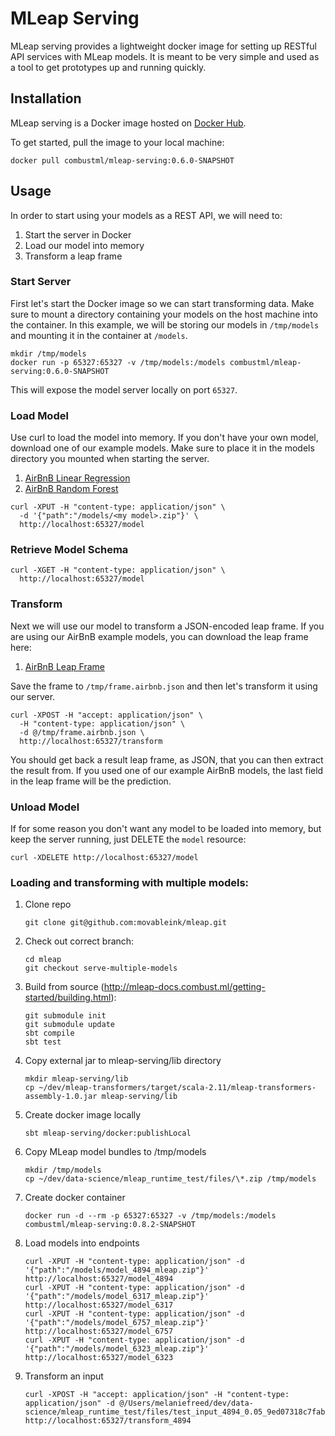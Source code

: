 # MLeap Serving

MLeap serving provides a lightweight docker image for setting up RESTful
API services with MLeap models. It is meant to be very simple and used
as a tool to get prototypes up and running quickly.

## Installation

MLeap serving is a Docker image hosted on [Docker Hub](https://hub.docker.com/r/combustml/mleap-serving/).

To get started, pull the image to your local machine:

```
docker pull combustml/mleap-serving:0.6.0-SNAPSHOT
```

## Usage

In order to start using your models as a REST API, we will need to:

1. Start the server in Docker
2. Load our model into memory
3. Transform a leap frame

### Start Server

First let's start the Docker image so we can start transforming data.
Make sure to mount a directory containing your models on the host
machine into the container. In this example, we will be storing our
models in `/tmp/models` and mounting it in the container at `/models`.

```
mkdir /tmp/models
docker run -p 65327:65327 -v /tmp/models:/models combustml/mleap-serving:0.6.0-SNAPSHOT
```

This will expose the model server locally on port `65327`.

### Load Model

Use curl to load the model into memory. If you don't have your own
model, download one of our example models. Make sure to place it in the
models directory you mounted when starting the server.

1. [AirBnB Linear Regression](https://s3-us-west-2.amazonaws.com/mleap-demo/airbnb.model.lr-0.6.0-SNAPSHOT.zip)
2. [AirBnB Random Forest](https://s3-us-west-2.amazonaws.com/mleap-demo/airbnb.model.rf-0.6.0-SNAPSHOT.zip)

```
curl -XPUT -H "content-type: application/json" \
  -d '{"path":"/models/<my model>.zip"}' \
  http://localhost:65327/model
```

### Retrieve Model Schema

```
curl -XGET -H "content-type: application/json" \
  http://localhost:65327/model
```

### Transform

Next we will use our model to transform a JSON-encoded leap frame. If
you are using our AirBnB example models, you can download the leap frame
here:

1. [AirBnB Leap Frame](https://s3-us-west-2.amazonaws.com/mleap-demo/frame.airbnb.json)

Save the frame to `/tmp/frame.airbnb.json` and then let's transform it
using our server.

```
curl -XPOST -H "accept: application/json" \
  -H "content-type: application/json" \
  -d @/tmp/frame.airbnb.json \
  http://localhost:65327/transform
```

You should get back a result leap frame, as JSON, that you can then
extract the result from. If you used one of our example AirBnB models,
the last field in the leap frame will be the prediction.

### Unload Model

If for some reason you don't want any model to be loaded into memory,
but keep the server running, just DELETE the `model` resource:

```
curl -XDELETE http://localhost:65327/model
```


### Loading and transforming with multiple models:

1. Clone repo
    ```
    git clone git@github.com:movableink/mleap.git
    ```

1. Check out correct branch:
    ```
    cd mleap
    git checkout serve-multiple-models
    ```

1. Build from source (http://mleap-docs.combust.ml/getting-started/building.html):
    ```
    git submodule init
    git submodule update
    sbt compile
    sbt test
    ``` 

1. Copy external jar to mleap-serving/lib directory
    ```
    mkdir mleap-serving/lib
    cp ~/dev/mleap-transformers/target/scala-2.11/mleap-transformers-assembly-1.0.jar mleap-serving/lib
    ```

1. Create docker image locally
    ```
    sbt mleap-serving/docker:publishLocal
    ```

1. Copy MLeap model bundles to /tmp/models
    ```
    mkdir /tmp/models
    cp ~/dev/data-science/mleap_runtime_test/files/\*.zip /tmp/models
    ```

1. Create docker container
    ```
    docker run -d --rm -p 65327:65327 -v /tmp/models:/models combustml/mleap-serving:0.8.2-SNAPSHOT
    ```

1. Load models into endpoints
    ```
    curl -XPUT -H "content-type: application/json" -d '{"path":"/models/model_4894_mleap.zip"}' http://localhost:65327/model_4894
    curl -XPUT -H "content-type: application/json" -d '{"path":"/models/model_6317_mleap.zip"}' http://localhost:65327/model_6317
    curl -XPUT -H "content-type: application/json" -d '{"path":"/models/model_6757_mleap.zip"}' http://localhost:65327/model_6757
    curl -XPUT -H "content-type: application/json" -d '{"path":"/models/model_6323_mleap.zip"}' http://localhost:65327/model_6323
    ```

1. Transform an input
    ```
    curl -XPOST -H "accept: application/json" -H "content-type: application/json" -d @/Users/melaniefreed/dev/data-science/mleap_runtime_test/files/test_input_4894_0.05_9ed07318c7fab562eb65009828fa2a752d30ee4.json http://localhost:65327/transform_4894
    ```

